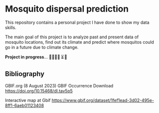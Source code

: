 # Mosquito dispersal prediction
This repository contains a personal project I have done to show my data skills.

The main goal of this project is to analyze past and present data of mosquito locations, find out its climate and predict where mosquitos could go in a future due to climate change.

**Project in progress**... 👷‍♀️👩‍💻  ⏳ 🚀 


## Bibliography
GBIF.org (8 August 2023) GBIF Occurrence Download https://doi.org/10.15468/dl.tav5p5

   Interactive map at Gbif https://www.gbif.org/dataset/1fef1ead-3d02-495e-8ff1-6aeb01123408
